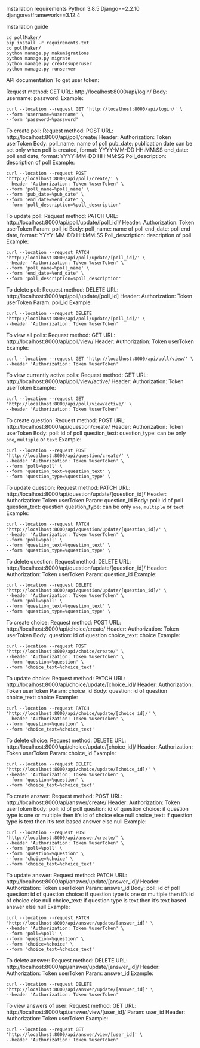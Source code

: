 Installation requirements
    Python 3.8.5
    Django==2.2.10
    djangorestframework==3.12.4

Installation guide
  ```
  cd pollMaker/
  pip install -r requirements.txt
  cd pollMaker/
  python manage.py makemigrations
  python manage.py migrate
  python manage.py createsuperuser
  python manage.py runserver
  ```

API documentation
To get user token: 

Request method: GET
URL: http://localhost:8000/api/login/
Body: 
    username: 
    password: 
Example:
```
curl --location --request GET 'http://localhost:8000/api/login/' \
--form 'username=%username' \
--form 'password=%password'
```

To create poll:
Request method: POST
URL: http://localhost:8000/api/poll/create/
Header:
   Authorization: Token userToken
Body:
    poll_name: name of poll
    pub_date: publication date can be set only when poll is created, format: YYYY-MM-DD HH:MM:SS
    end_date: poll end date, format: YYYY-MM-DD HH:MM:SS
    Poll_description: description of poll
Example: 
```
curl --location --request POST 'http://localhost:8000/api/poll/create/' \
--header 'Authorization: Token %userToken' \
--form 'poll_name=%poll_name' \
--form 'pub_date=%pub_date' \
--form 'end_date=%end_date' \
--form 'poll_description=%poll_description'
```

To update poll:
Request method: PATCH
URL: http://localhost:8000/api/poll/update/[poll_id]/
Header:
    Authorization: Token userToken
Param:
    poll_id 
Body:
    poll_name: name of poll
    end_date: poll end date, format: YYYY-MM-DD HH:MM:SS
    Poll_description: description of poll
Example:
```
curl --location --request PATCH 'http://localhost:8000/api/poll/update/[poll_id]/' \
--header 'Authorization: Token %userToken' \
--form 'poll_name=%poll_name' \
--form 'end_date=%end_date' \
--form 'poll_description=%poll_description'
```

To delete poll:
Request method: DELETE
URL: http://localhost:8000/api/poll/update/[poll_id]
Header:
    Authorization: Token userToken
Param:
    poll_id
Example:
```
curl --location --request DELETE 'http://localhost:8000/api/poll/update/[poll_id]/' \
--header 'Authorization: Token %userToken'
```

To view all polls:
Request method: GET
URL: http://localhost:8000/api/poll/view/
Header:
    Authorization: Token userToken
Example:
```
curl --location --request GET 'http://localhost:8000/api/poll/view/' \
--header 'Authorization: Token %userToken'
```

To view currently active polls:
Request method: GET
URL: http://localhost:8000/api/poll/view/active/
Header:
    Authorization: Token userToken
Example:
```
curl --location --request GET 'http://localhost:8000/api/poll/view/active/' \
--header 'Authorization: Token %userToken'
```

To create question:
Request method: POST
URL: http://localhost:8000/api/question/create/
Header:
    Authorization: Token userToken
Body:
    poll: id of poll 
    question_text: 
    question_type: can be only `one`, `multiple` or `text`
Example:
```
curl --location --request POST 'http://localhost:8000/api/question/create/' \
--header 'Authorization: Token %userToken' \
--form 'poll=%poll' \
--form 'question_text=%question_text' \
--form 'question_type=%question_type' \
```

To update question:
Request method: PATCH
URL: http://localhost:8000/api/question/update/[question_id]/
Header:
    Authorization: Token userToken
Param:
    question_id
Body:
    poll: id of poll 
    question_text: question
    question_type: can be only `one`, `multiple` or `text`
Example:
```
curl --location --request PATCH 'http://localhost:8000/api/question/update/[question_id]/' \
--header 'Authorization: Token %userToken' \
--form 'poll=%poll' \
--form 'question_text=%question_text' \
--form 'question_type=%question_type' \
```

To delete question:
Request method: DELETE
URL: http://localhost:8000/api/question/update/[question_id]/
Header:
    Authorization: Token userToken
Param:
    question_id
Example:
```
curl --location --request DELETE 'http://localhost:8000/api/question/update/[question_id]/' \
--header 'Authorization: Token %userToken' \
--form 'poll=%poll' \
--form 'question_text=%question_text' \
--form 'question_type=%question_type' \
```

To create choice:
Request method: POST
URL: http://localhost:8000/api/choice/create/
Header:
    Authorization: Token userToken
Body:
    question: id of question
    choice_text: choice
Example:
```
curl --location --request POST 'http://localhost:8000/api/choice/create/' \
--header 'Authorization: Token %userToken' \
--form 'question=%question' \
--form 'choice_text=%choice_text'
```

To update choice:
Request method: PATCH
URL: http://localhost:8000/api/choice/update/[choice_id]/
Header:
    Authorization: Token userToken
Param:
    choice_id
Body:
    question: id of question
    choice_text: choice
Example:
```
curl --location --request PATCH 'http://localhost:8000/api/choice/update/[choice_id]/' \
--header 'Authorization: Token %userToken' \
--form 'question=%question' \
--form 'choice_text=%choice_text'
```

To delete choice:
Request method: DELETE
URL: http://localhost:8000/api/choice/update/[choice_id]/
Header:
    Authorization: Token userToken
Param:
    choice_id
Example:
```
curl --location --request DELETE 'http://localhost:8000/api/choice/update/[choice_id]/' \
--header 'Authorization: Token %userToken' \
--form 'question=%question' \
--form 'choice_text=%choice_text'
```

To create answer:
Request method: POST
URL: http://localhost:8000/api/answer/create/
Header:
    Authorization: Token userToken
Body:
    poll: id of poll
    question: id of question
    choice: if question type is one or multiple then it’s id of choice else null
    choice_text: if question type is text then it’s text based answer else null
Example:
```
curl --location --request POST 'http://localhost:8000/api/answer/create/' \
--header 'Authorization: Token %userToken' \
--form 'poll=%poll' \
--form 'question=%question' \
--form 'choice=%choice' \
--form 'choice_text=%choice_text'
```

To update answer:
Request method: PATCH
URL: http://localhost:8000/api/answer/update/[answer_id]/
Header:
    Authorization: Token userToken
Param:
    answer_id
Body:
    poll: id of poll
    question: id of question
    choice: if question type is one or multiple then it’s id of choice else null
    choice_text: if question type is text then it’s text based answer else null
Example:
```
curl --location --request PATCH 'http://localhost:8000/api/answer/update/[answer_id]' \
--header 'Authorization: Token %userToken' \
--form 'poll=%poll' \
--form 'question=%question' \
--form 'choice=%choice' \
--form 'choice_text=%choice_text'
```

To delete answer:
Request method: DELETE
URL: http://localhost:8000/api/answer/update/[answer_id]/
Header:
    Authorization: Token userToken
Param:
    answer_id
Example:
```
curl --location --request DELETE 'http://localhost:8000/api/answer/update/[answer_id]' \
--header 'Authorization: Token %userToken'
```

To view answers of user:
Request method: GET
URL: http://localhost:8000/api/answer/view/[user_id]/
Param:
    user_id
Header:
    Authorization: Token userToken
Example:
```
curl --location --request GET 'http://localhost:8000/api/answer/view/[user_id]' \
--header 'Authorization: Token %userToken'
```

  
